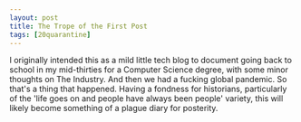 ```yaml
---
layout: post
title: The Trope of the First Post
tags: [20quarantine]
---
```


I originally intended this as a mild little tech blog to document going back to school in my mid-thirties for a Computer Science degree, with some minor thoughts on The Industry. And then we had a fucking global pandemic. So that's a thing that happened. Having a fondness for historians, particularly of the 'life goes on and people have always been people' variety, this will likely become something of a plague diary for posterity.
